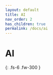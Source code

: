 ```yaml
---
layout: default
title: AI
nav_order: 2
has_children: true
permalink: /docs/ai
---
```


# AI

{: .fs-6 .fw-300 }
